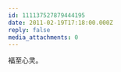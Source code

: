 ```yaml
---
id: 111137527879444195
date: 2011-02-19T17:18:00.000Z
reply: false
media_attachments: 0
---
```


福至心灵。 ​​​​

